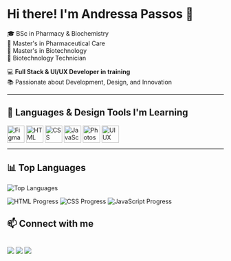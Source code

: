 # Hi there! I'm Andressa Passos 👋

🎓 BSc in Pharmacy & Biochemistry  
💊 Master's in Pharmaceutical Care  
🧪 Master's in Biotechnology  
🧬 Biotechnology Technician  

💻 **Full Stack & UI/UX Developer in training**  
📚 Passionate about Development, Design, and Innovation  

---

## 🚀 Languages & Design Tools I'm Learning

<div style="display: inline_block">
  <!-- Figma -->
  <img align="center" alt="Figma" height="40" src="https://img.shields.io/badge/Figma-F24E1E?style=for-the-badge&logo=figma&logoColor=white"/>
  
  <!-- HTML -->
  <img align="center" alt="HTML" height="40" src="https://img.shields.io/badge/HTML-E34F26?style=for-the-badge&logo=html5&logoColor=white"/>
  
  <!-- CSS -->
  <img align="center" alt="CSS" height="40" src="https://img.shields.io/badge/CSS-1572B6?style=for-the-badge&logo=css3&logoColor=white"/>
  
  <!-- JavaScript -->
  <img align="center" alt="JavaScript" height="40" src="https://img.shields.io/badge/JavaScript-F7DF1E?style=for-the-badge&logo=javascript&logoColor=black"/>
  
  <!-- Photoshop -->
  <img align="center" alt="Photoshop" height="40" src="https://img.shields.io/badge/Photoshop-31A8FF?style=for-the-badge&logo=adobe-photoshop&logoColor=white"/>
  
  <!-- UI/UX -->
  <img align="center" alt="UIUX" height="40" src="https://img.shields.io/badge/UI%2FUX-FF61F6?style=for-the-badge&logo=figma&logoColor=white"/>
</div>

---

## 📊 Top Languages
![Top Languages](https://camo.githubusercontent.com/b58ca47ac69682c5cedaa0f4fcc0b40975925faf62ef35171d17a4b74d21b294/68747470733a2f2f6769746875622d726561646d652d73746174732d65696768742d74686574612e76657263656c2e6170702f6170692f746f702d6c616e67732f3f757365726e616d653d697375706572736b79266c61796f75743d636f6d70616374266c616e67735f636f756e743d3826686964655f626f726465723d74727565)


![HTML Progress](https://img.shields.io/badge/HTML-70%25-brightgreen)
![CSS Progress](https://img.shields.io/badge/CSS-60%25-blue)
![JavaScript Progress](https://img.shields.io/badge/JavaScript-50%25-yellow)


## 📫 Connect with me

<div style="display: inline_block"><br>
  <a href="https://www.linkedin.com/in/andressa-passos1" target="_blank"><img src="https://img.shields.io/badge/-LinkedIn-%230077B5?style=for-the-badge&logo=linkedin&logoColor=white" target="_blank"></a> 
  <a href="https://bit.ly/3QdR5cq" target="_blank"><img src="https://img.shields.io/badge/-Behance-blue?style=for-the-badge&logo=behance&logoColor=white" target="_blank"></a> 
  <a href="https://dribbble.com/andressapassos" target="_blank"><img src="https://img.shields.io/badge/-Dribbble-EA4C89?style=for-the-badge&logo=dribbble&logoColor=white" target="_blank"></a>
</div>

